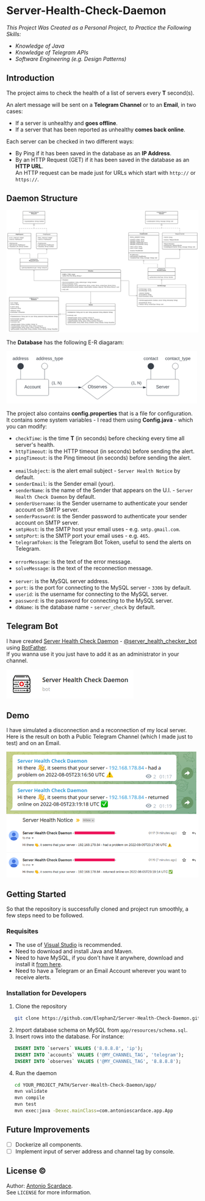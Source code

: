 # Server-Health-Check-Daemon

_This Project Was Created as a Personal Project, to Practice the Following Skills:_

- _Knowledge of Java_ 
- _Knowledge of Telegram APIs_
- _Software Engineering (e.g. Design Patterns)_

## Introduction

The project aims to check the health of a list of servers every **T** second(s).

An alert message will be sent on a **Telegram Channel** or to an **Email**, in two cases:

- If a server is unhealthy and **goes offline**.
- If a server that has been reported as unhealthy **comes back online**.

Each server can be checked in two different ways:

- By Ping if it has been saved in the database as an **IP Address**.
- By an HTTP Request (GET) if it has been saved in the database as an **HTTP URL**. <br/> An HTTP request can be made just for URLs which start with ``http://`` or ``https://``.

## Daemon Structure

![Project UML](/imgs/uml/app.svg)

The **Database** has the following E-R diagaram:

<img alt="Database ER" src="/imgs/uml/db.svg" style="width: 500px;"/>

The project also contains **config.properties** that is a file for configuration. <br/>
It contains some system variables - I read them using **Config.java** - which you can modify: 

- ``checkTime``: is the time **T** (in seconds) before checking every time all server's health.
- ``httpTimeout``: is the HTTP timeout (in seconds) before sending the alert.
- ``pingTimeout``: is the Ping timeout (in seconds) before sending the alert.<br/><br/>
- ``emailSubject``: is the alert email subject - ``Server Health Notice`` by default.
- ``senderEmail``: is the Sender email (your).
- ``senderName``: is the name of the Sender that appears on the U.I. - ``Server Health Check Daemon`` by default.
- ``senderUsername``: is the Sender username to authenticate your sender account on SMTP server.
- ``senderPassword``: is the Sender password to authenticate your sender account on SMTP server.
- ``smtpHost``: is the SMTP host your email uses - e.g. ``smtp.gmail.com``.
- ``smtpPort``: is the SMTP port your email uses - e.g. ``465``.
- ``telegramToken``: is the Telegram Bot Token, useful to send the alerts on Telegram.<br/><br/>
- ``errorMessage``: is the text of the error message.
- ``solveMessage``: is the text of the reconnection message.<br/><br/>
- ``server``: is the MySQL server address.
- ``port``: is the port for connecting to the MySQL server - ``3306`` by default.
- ``userid``: is the username for connecting to the MySQL server.
- ``password``: is the password for connecting to the MySQL server.
- ``dbName``: is the database name - ``server_check`` by default. 

## Telegram Bot

I have created [Server Health Check Daemon](https://t.me/server_health_checker_bot) - [@server_health_checker_bot](https://t.me/server_health_checker_bot) using [BotFather](https://t.me/botfather). </br>
If you wanna use it you just have to add it as an administrator in your channel.

![Bot Logo](/imgs/telegram-bot-logo.png)

## Demo

I have simulated a disconnection and a reconnection of my local server. <br/>
Here is the result on both a Public Telegram Channel (which I made just to test) and on an Email.

![Telegram Channel Screen](/imgs/snaps/telegram-channel.png) <br/>
<img alt="Email Screen" src="/imgs/snaps/email.png" style="width: 600px;"/>

## Getting Started

So that the repository is successfully cloned and project run smoothly, a few steps need to be followed.

### Requisites

- The use of [Visual Studio](https://visualstudio.microsoft.com/downloads/) is recommended.
- Need to download and install Java and Maven.
- Need to have MySQL, if you don't have it anywhere, download and install it [from here](https://dev.mysql.com/downloads/installer/).
- Need to have a Telegram or an Email Account wherever you want to receive alerts.

### Installation for Developers

1. Clone the repository
```sh
   git clone https://github.com/ElephanZ/Server-Health-Check-Daemon.git
```  
2. Import database schema on MySQL from ``app/resources/schema.sql``.
3. Insert rows into the database. For instance:
```sql
   INSERT INTO `servers` VALUES ('8.8.8.8', 'ip');
   INSERT INTO `accounts` VALUES ('@MY_CHANNEL_TAG', 'telegram');
   INSERT INTO `observes` VALUES ('@MY_CHANNEL_TAG', '8.8.8.8');
``` 
4. Run the daemon
```sh
   cd YOUR_PROJECT_PATH/Server-Health-Check-Daemon/app/
   mvn validate
   mvn compile
   mvn test
   mvn exec:java -Dexec.mainClass=com.antonioscardace.app.App
```

## Future Improvements

- [ ] Dockerize all components.
- [ ] Implement input of server address and channel tag by console.

## License :copyright:

Author: [Antonio Scardace](https://antonioscardace.altervista.org/). <br/>
See ``LICENSE`` for more information.
